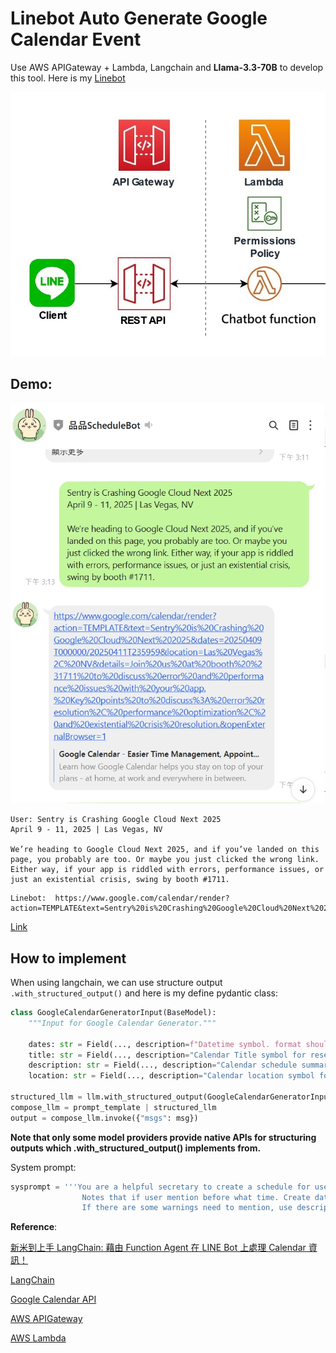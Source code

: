 # Linebot Auto Generate Google Calendar Event

Use AWS APIGateway + Lambda, Langchain and **Llama-3.3-70B** to develop this tool. Here is my [Linebot](https://lin.ee/67zlLA8)


![images](https://github.com/ganoliz/LineCalendar/blob/main/images/flowchart.jpg)

## Demo:

![images](https://github.com/ganoliz/LineCalendar/blob/main/images/demo.jpg)

```
User: Sentry is Crashing Google Cloud Next 2025
April 9 - 11, 2025 | Las Vegas, NV

We’re heading to Google Cloud Next 2025, and if you’ve landed on this page, you probably are too. Or maybe you just clicked the wrong link. Either way, if your app is riddled with errors, performance issues, or just an existential crisis, swing by booth #1711.
```
```
Linebot:  https://www.google.com/calendar/render?action=TEMPLATE&text=Sentry%20is%20Crashing%20Google%20Cloud%20Next%202025&dates=20250409T000000/20250411T235959&location=Las%20Vegas%2C%20NV&details=Join%20us%20at%20booth%20%231711%20to%20discuss%20error%20and%20performance%20issues%20with%20your%20app.%20Key%20points%20to%20discuss%3A%20error%20resolution%2C%20performance%20optimization%2C%20and%20existential%20crisis%20resolution.&openExternalBrowser=1
```
[Link](https://www.google.com/calendar/render?action=TEMPLATE&text=Sentry%20is%20Crashing%20Google%20Cloud%20Next%202025&dates=20250409T000000/20250411T235959&location=Las%20Vegas%2C%20NV&details=Join%20us%20at%20booth%20%231711%20to%20discuss%20error%20and%20performance%20issues%20with%20your%20app.%20Key%20points%20to%20discuss%3A%20error%20resolution%2C%20performance%20optimization%2C%20and%20existential%20crisis%20resolution.&openExternalBrowser=1)
## How to implement

When using langchain, we can use structure output  ```.with_structured_output()``` and here is my define pydantic class:

```python 
class GoogleCalendarGeneratorInput(BaseModel):
    """Input for Google Calendar Generator."""
    
    dates: str = Field(..., description=f"Datetime symbol. format should be YYYYMMDDTHHMMSS/YYYYMMDDTHHMMSS. Current tims is {datetime.datetime.now()}")
    title: str = Field(..., description="Calendar Title symbol for reserving schedule.")
    description: str = Field(..., description="Calendar schedule summary with some Warnings for schedule description.")
    location: str = Field(..., description="Calendar location symbol for reservation.")

structured_llm = llm.with_structured_output(GoogleCalendarGeneratorInput)
compose_llm = prompt_template | structured_llm 
output = compose_llm.invoke({"msgs": msg})

```
**Note that only some model providers provide native APIs for structuring outputs which .with_structured_output() implements from.** 

System prompt:
```python
sysprompt = '''You are a helpful secretary to create a schedule for user. 
				Notes that if user mention before what time. Create dates from now to deadline.
				If there are some warnings need to mention, use description to list key points.'''
``` 







**Reference**: 

[新米到上手 LangChain: 藉由 Function Agent 在 LINE Bot 上處理 Calendar 資訊！](https://nijialin.com/2023/08/18/first-time-langchain-line-bot/)

[LangChain](https://python.langchain.com/docs/introduction/)

[Google Calendar API](https://developers.google.com/calendar/api/guides/overview)

[AWS APIGateway](https://docs.aws.amazon.com/apigateway/latest/developerguide/welcome.html)

[AWS Lambda](https://docs.aws.amazon.com/lambda/latest/dg/welcome.html)